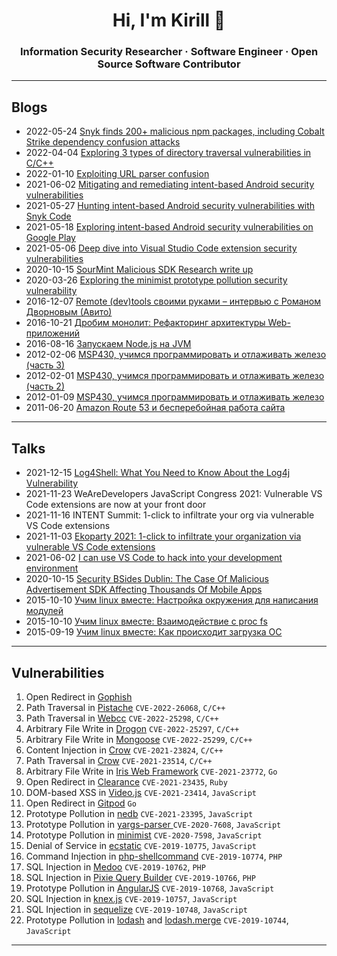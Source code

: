 <h1 align="center">Hi, I'm Kirill 👋</h1>
<h3 align="center">Information Security Researcher · Software Engineer · Open Source Software Contributor</h3>

---

## Blogs

- 2022-05-24 [Snyk finds 200+ malicious npm packages, including Cobalt Strike dependency confusion attacks](https://snyk.io/blog/snyk-200-malicious-npm-packages-cobalt-strike-dependency-confusion-attacks/)
- 2022-04-04 [Exploring 3 types of directory traversal vulnerabilities in C/C++](https://snyk.io/blog/exploring-3-types-of-directory-traversal-vulnerabilities-in-c-c/)
- 2022-01-10 [Exploiting URL parser confusion](https://security.claroty.com/URLparserconfusion)
- 2021-06-02 [Mitigating and remediating intent-based Android security vulnerabilities](https://snyk.io/blog/mitigating-remediating-intent-based-android-security-vulnerabilities/)
- 2021-05-27 [Hunting intent-based Android security vulnerabilities with Snyk Code](https://snyk.io/blog/hunting-intent-based-android-security-vulnerabilities-with-snyk-code/)
- 2021-05-18 [Exploring intent-based Android security vulnerabilities on Google Play](https://snyk.io/blog/exploring-android-intent-based-security-vulnerabilities-google-play/)
- 2021-05-06 [Deep dive into Visual Studio Code extension security vulnerabilities](https://snyk.io/blog/visual-studio-code-extension-security-vulnerabilities-deep-dive/)
- 2020-10-15 [SourMint Malicious SDK Research write up](https://snyk.io/research/sour-mint-malicious-sdk/)
- 2020-03-26 [Exploring the minimist prototype pollution security vulnerability](https://snyk.io/blog/prototype-pollution-minimist/)
- 2016-12-07 [Remote (dev)tools своими руками – интервью с Романом Дворновым (Авито)](https://habr.com/ru/company/jugru/blog/317060/)
- 2016-10-21 [Дробим монолит: Рефакторинг архитектуры Web-приложений](https://habr.com/ru/company/jugru/blog/313286/)
- 2016-08-16 [Запускаем Node.js на JVM](https://habr.com/ru/post/307856/)
- 2012-02-06 [MSP430, учимся программировать и отлаживать железо (часть 3)](https://habr.com/ru/post/137719/)
- 2012-02-01 [MSP430, учимся программировать и отлаживать железо (часть 2)](https://habr.com/ru/post/137431/)
- 2012-01-09 [MSP430, учимся программировать и отлаживать железо](https://habr.com/ru/post/137205/)
- 2011-06-20 [Amazon Route 53 и бесперебойная работа сайта](https://habr.com/ru/post/122238/)

---

## Talks

- 2021-12-15 [Log4Shell: What You Need to Know About the Log4j Vulnerability](https://youtu.be/a1PDwB4T0-A)
- 2021-11-23 WeAreDevelopers JavaScript Congress 2021: Vulnerable VS Code extensions are now at your front door
- 2021-11-16 INTENT Summit: 1-click to infiltrate your org via vulnerable VS Code extensions
- 2021-11-03 [Ekoparty 2021: 1-click to infiltrate your organization via vulnerable VS Code extensions](https://youtu.be/ItLsB0sApbo)
- 2021-06-02 [I can use VS Code to hack into your development environment](https://youtu.be/pkvywMhd30c)
- 2020-10-15 [
Security BSides Dublin: The Case Of Malicious Advertisement SDK Affecting Thousands Of Mobile Apps](https://youtu.be/lSNYQ03VEaE)
- 2015-10-10 [Учим linux вместе: Настройка окружения для написания модулей](https://youtu.be/WLysbPT3HcI)
- 2015-10-10 [Учим linux вместе: Взаимодействие с proc fs](https://youtu.be/JBnGt2GyL5s)
- 2015-09-19 [Учим linux вместе: Как происходит загрузка ОС](https://youtu.be/-k5PYqdG0cQ)

---

## Vulnerabilities

1. Open Redirect in [Gophish](https://github.com/gophish/gophish/pull/2262)
1. Path Traversal in [Pistache](https://github.com/pistacheio/pistache/pull/1065) `CVE-2022-26068`, `C/C++`
1. Path Traversal in [Webcc](https://github.com/sprinfall/webcc/commit/55a45fd5039061d5cc62e9f1b9d1f7e97a15143f) `CVE-2022-25298`, `C/C++`
1. Arbitrary File Write in [Drogon](https://github.com/drogonframework/drogon/pull/1174) `CVE-2022-25297`, `C/C++`
1. Arbitrary File Write in [Mongoose](https://github.com/cesanta/mongoose/commit/c65c8fdaaa257e0487ab0aaae9e8f6b439335945) `CVE-2022-25299`, `C/C++`
1. Content Injection in [Crow](https://github.com/CrowCpp/Crow/pull/317) `CVE-2021-23824`, `C/C++`
3. Path Traversal in [Crow](https://github.com/CrowCpp/Crow/pull/317) `CVE-2021-23514`, `C/C++`
4. Arbitrary File Write in [Iris Web Framework](https://github.com/kataras/iris/commit/e213dba0d32ff66653e0ef124bc5088817264b08) `CVE-2021-23772`, `Go`
5. Open Redirect in [Clearance](https://github.com/thoughtbot/clearance/pull/945) `CVE-2021-23435`, `Ruby`
6. DOM-based XSS in [Video.js](https://github.com/videojs/video.js/commit/b3acf663641fca0f7a966525a72845af7ec5fab2) `CVE-2021-23414`, `JavaScript`
7. Open Redirect in [Gitpod](https://www.gitpod.io/security/thanks) `Go`
8. Prototype Pollution in [nedb](https://security.snyk.io/vuln/SNYK-JS-NEDB-1305279) `CVE-2021-23395`, `JavaScript`
9. Prototype Pollution in [yargs-parser
](https://github.com/yargs/yargs-parser/commit/63810ca1ae1a24b08293a4d971e70e058c7a41e2) `CVE-2020-7608`, `JavaScript`
1. Prototype Pollution in [minimist](https://github.com/substack/minimist/commit/63e7ed05aa4b1889ec2f3b196426db4500cbda94) `CVE-2020-7598`, `JavaScript`
1. Denial of Service in [ecstatic](https://github.com/jfhbrook/node-ecstatic/commit/72044b89941ada4a5e864d77257b4efb20aef498) `CVE-2019-10775`, `JavaScript`
1. Command Injection in [php-shellcommand](https://github.com/mikehaertl/php-shellcommand/pull/45) `CVE-2019-10774`, `PHP`
1. SQL Injection in [Medoo](https://github.com/catfan/Medoo/releases/tag/v1.7.4) `CVE-2019-10762`, `PHP`
3. SQL Injection in [Pixie Query Builder](https://github.com/usmanhalalit/pixie/commit/9bd991021abbcbfb19347a07dca8b7e518b8abc9) `CVE-2019-10766`, `PHP`
4. Prototype Pollution in [AngularJS](https://github.com/angular/angular.js/commit/add78e62004e80bb1e16ab2dfe224afa8e513bc3) `CVE-2019-10768`, `JavaScript`
5. SQL Injection in [knex.js](https://github.com/knex/knex/pull/3382) `CVE-2019-10757`, `JavaScript`
6. SQL Injection in [sequelize](https://github.com/sequelize/sequelize/releases/tag/v5.8.11) `CVE-2019-10748`, `JavaScript`
7. Prototype Pollution in [lodash](https://github.com/lodash/lodash/pull/4336) and [lodash.merge](https://github.com/lodash/lodash/pull/4337) `CVE-2019-10744`, `JavaScript`

---

